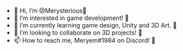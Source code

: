 - 👋 Hi, I’m @Merysterious🌸
- 👀 I’m interested in game development! 🌻
- 🌱 I’m currently learning game design, Unity and 3D Art. 🌹
- 💞️ I’m looking to collaborate on 3D projects! 🌷
- 📫 How to reach me, Meryem#1984 on Discord! 🌼

<!---
Merysterious/Merysterious is a ✨ special ✨ repository because its `README.md` (this file) appears on your GitHub profile.
You can click the Preview link to take a look at your changes.
--->
